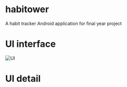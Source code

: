 # habitower
A habit tracker Android application for final year project

# UI interface
![UI](https://user-images.githubusercontent.com/36855349/98700343-0e3e1580-23b3-11eb-8545-2e16fee4c04e.PNG)

# UI detail
